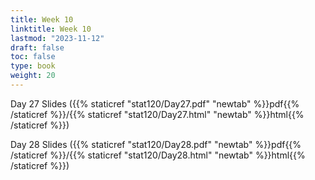 ```yaml
---
title: Week 10 
linktitle: Week 10
lastmod: "2023-11-12"
draft: false  
toc: false  
type: book  
weight: 20
---
```



Day 27 Slides ({{% staticref "stat120/Day27.pdf" "newtab" %}}pdf{{% /staticref %}}/{{% staticref "stat120/Day27.html" "newtab" %}}html{{% /staticref %}})

Day 28 Slides ({{% staticref "stat120/Day28.pdf" "newtab" %}}pdf{{% /staticref %}}/{{% staticref "stat120/Day28.html" "newtab" %}}html{{% /staticref %}})

